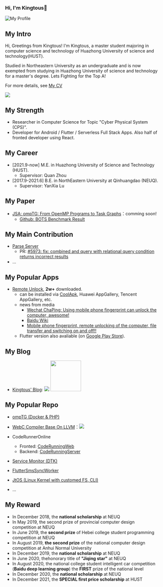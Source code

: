 ### Hi, I'm Kingtous👋

![My Profile](https://img.kingtous.cn/247205aa-163e-4725-8658-8575eafa1886.png)

## My Intro

Hi, Greetings from Kingtous! I'm Kingtous, a master student majoring in computer science and technology of Huazhong University of science and technology(HUST).


Studied in Northeastern University as an undergraduate and is now exempted from studying in Huazhong University of science and technology for a master's degree.
Lets Fighting for the Top A!

For more details, see [My CV](https://cv.kingtous.cn)

<p align="left"> <img src="https://visitor-badge.glitch.me/badge?page_id=kingtous.kingtous" /> </p>

## My Strength

- Researcher in Computer Science for Topic "Cyber Physical System (CPS)".
- Developer for Android / Flutter / Serverless Full Stack Apps. Also half of fronted developer using React.

## My Career

- [2021.9-now] M.E. in Huazhong University of Science and Technology (HUST).
  - Supervisor: Quan Zhou
- [2017.9-2021.6] B.E. in NorthEastern University at Qinhuangdao (NEUQ).
  - Supervisor: YanXia Lu

## My Paper

- [JSA: ompTG: From OpenMP Programs to Task Graphs](https://github.com/Kingtous/OmpTG)：comming soon!
  - [Github: BOTS Benchmark Result](https://github.com/Kingtous/Bots_Task_Result)

## My Main Contribution

- [Parse Server](https://github.com/parse-community/parse-server)
  - PR: [#5973: fix: combined and query with relational query condition returns incorrect results](https://github.com/parse-community/parse-server/pull/7593)
- ...

## My Popular Apps

- [Remote Unlock](https://rfu.czqu.ren), **2w+** downloaded.
  - can be installed via [CoolApk](https://www.coolapk.com/apk/254589), Huawei AppGallery, Tencent AppGallery, etc.
  - news from media
    - [Wechat ChaPing: Using mobile phone fingerprint can unlock the computer, awesome!](https://mp.weixin.qq.com/s?src=11&timestamp=1638161659&ver=3465&signature=OXa1wHUV*ZAGuYSxg8JvJi9gyA2gsXgci679eMNQ3LJBkRCADQWC3inXVNuWQjobiwz6TB4NJQ8wmn7it4vE4nRexNljsxbYkK760ruMEroL*yahzBB4fB*TrL*IcRNs&new=1) 
    - [Baidu Wiki](https://baike.baidu.com/item/%E8%BF%9C%E7%A8%8B%E8%A7%A3%E9%94%81/50100731?fr=aladdin)
    - [Mobile phone fingerprint, remote unlocking of the computer, file transfer and switching on and off!!](https://mp.weixin.qq.com/s?src=11&timestamp=1638161659&ver=3465&signature=OXa1wHUV*ZAGuYSxg8JvJi9gyA2gsXgci679eMNQ3LJBkRCADQWC3inXVNuWQjobiwz6TB4NJQ8wmn7it4vE4nRexNljsxbYkK760ruMEroL*yahzBB4fB*TrL*IcRNs&new=1)
   - Flutter version also avaliable (on [Google Play Store](https://play.google.com/store/apps/details?id=com.kingtous.remote_unlock_control)).

## My Blog

- [Kingtous' Blog](https://kingtous.cn): ![](https://github.com/Kingtous/react-learning/actions/workflows/deploy.yml/badge.svg) <img src="https://img.foreverblog.cn/logo_en_default.png" width=100/>

## My Popular Repo

- [ompTG (Docker & PHP)](https://github.com/Kingtous/OmpTG)
- [WebC Compiler Base On LLVM](https://github.com/Kingtous/WebC-llvm-compiler)：![](https://github.com/Kingtous/Sysy2020-llvm-compiler/actions/workflows/cmake.yml/badge.svg)
- CodeRunnerOnline
  - Fronted: [CodeRunningWeb](https://github.com/Kingtous/Flutter-CodeRunningWeb)
  - Backend: [CodeRunningServer](https://github.com/Kingtous/Flask-CodeRunningServer)
- [Service Monitor (DTK)](https://github.com/Kingtous/service-monitor-dtk)
- [FlutterSmsSyncWorker](https://github.com/Kingtous/FlutterSmsSyncWorker)
- [JtOS (Linux Kernel with customed FS, CLI)](https://github.com/Kingtous/JtOS)

- ...

## My Reward

- In December 2018, the **national scholarship** at NEUQ
- In May 2019, the second prize of provincial computer design competition at NEUQ
- In June 2019, the **second prize** of Hebei college student programming competition at NEUQ
- In August 2019, **the second prize** of the national computer design competition at Anhui Normal University
- In December 2019, the **national scholarship** at NEUQ
- In June 2020, thehonorary title of **"Jiqing star"** at NEUQ
- In August 2020, the national college student intelligent car competition (**Baidu deep learning group**)  the **FIRST** prize of the national level
- In December 2020, the **national scholarship** at NEUQ
- In December 2021, the **SPECIAL first price scholarship** at HUST
